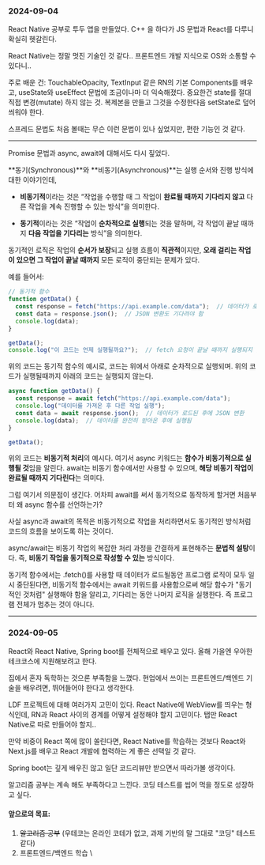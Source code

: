 
### 2024-09-04
React Native 공부로 투두 앱을 만들었다.
C++ 을 하다가 JS 문법과 React를 다루니 확실히 헷갈린다.

React Native는 정말 멋진 기술인 것 같다.. 프론트엔드 개발 지식으로 OS와 소통할 수 있다니..

주로 배운 건: TouchableOpacity, TextInput 같은 RN의 기본 Components를 배우고, useState와 useEffect 문법에 조금이나마 더 익숙해졌다. 중요한건 state를 절대 직접 변경(mutate) 하지 않는 것. 복제본을 만들고 그것을 수정한다음 setState로 덮어 씌워야 한다.

스프레드 문법도 처음 볼때는 무슨 이런 문법이 있나 싶었지만, 편한 기능인 것 같다.


- - -

Promise 문법과 async, await에 대해서도 다시 짚었다.

**동기(Synchronous)**와 **비동기(Asynchronous)**는 실행 순서와 진행 방식에 대한 이야기인데, 
- **비동기적**이라는 것은 “작업을 수행할 때 그 작업이 **완료될 때까지 기다리지 않고** 다른 작업을 계속 진행할 수 있는 방식”을 의미한다.

- **동기적**이라는 것은 “작업이 **순차적으로 실행**되는 것을 말하며, 각 작업이 끝날 때까지 **다음 작업을 기다리는** 방식”을 의미한다.


동기적인 로직은 작업의 **순서가 보장**되고 실행 흐름이 **직관적**이지만, **오래 걸리는 작업이 있으면 그 작업이 끝날 때까지** 모든 로직이 중단되는 문제가 있다.

예를 들어서:

```javascript
// 동기적 함수
function getData() {
  const response = fetch("https://api.example.com/data");  // 데이터가 로드될 때까지 전체 프로그램이 멈춤
  const data = response.json();  // JSON 변환도 기다려야 함
  console.log(data);
}

getData();
console.log("이 코드는 언제 실행될까요?");  // fetch 요청이 끝날 때까지 실행되지 않음
```

위의 코드는 동기적 함수의 예시로, 코드는 위에서 아래로 순차적으로 실행되며. 위의 코드가 실행될때까지 아래의 코드는 실행되지 않는다.

```javascript
async function getData() {
  const response = await fetch("https://api.example.com/data");
  console.log("데이터를 가져온 후 다른 작업 실행");
  const data = await response.json();  // 데이터가 로드된 후에 JSON 변환
  console.log(data);  // 데이터를 완전히 받아온 후에 실행됨
}

getData();
```

위의 코드는 **비동기적 처리**의 예시다. 여기서 async 키워드는 **함수가 비동기적으로 실행될 것**임을 알린다. await는 비동기 함수에서만 사용할 수 있으며, **해당 비동기 작업이 완료될 때까지 기다린다**는 의미다.

그럼 여기서 의문점이 생긴다. 어차피 await를 써서 동기적으로 동작하게 할거면 처음부터 왜 async 함수를 선언하는가?

사실 async과 await의 목적은 비동기적으로 작업을 처리하면서도 동기적인 방식처럼 코드의 흐름을 보이도록 하는 것이다.

async/await는 비동기 작업의 복잡한 처리 과정을 간결하게 표현해주는 **문법적 설탕**이다.
즉, **비동기 작업을 동기적으로 작성할 수 있는** 방식이다. 

동기적 함수에서는 .fetch()를 사용할 때 데이터가 로드될동안 프로그램 로직이 모두 일시 중단된다면,
비동기적 함수에서는 await 키워드를 사용함으로써 해당 함수가 "동기적인 것처럼" 실행해야 함을 알리고, 기다리는 동안 나머지 로직을 실행한다. 즉 프로그램 전체가 멈추는 것이 아니다.





- - -


### 2024-09-05
React와 React Native, Spring boot를 전체적으로 배우고 있다.
올해 가을엔 우아한테크코스에 지원해보려고 한다.

집에서 혼자 독학하는 것으론 부족함을 느꼈다. 현업에서 쓰이는 프론트엔드/백엔드 기술을 배우려면, 뛰어들어야 한다고 생각한다.

LDF 프로젝트에 대해 여러가지 고민이 있다.
React Native에 WebView를 띄우는 형식인데, RN과 React 사이의 경계를 어떻게 설정해야 할지 고민이다.
탭만 React Native로 따로 만들어야 할지..

만약 비중이 React 쪽에 많이 쏠린다면, React Native를 학습하는 것보다 React와 Next.js를 배우고 React 개발에 협력하는 게 좋은 선택일 것 같다.

Spring boot는 깊게 배우진 않고 일단 코드리뷰만 받으면서 따라가볼 생각이다.

알고리즘 공부는 계속 해도 부족하다고 느낀다. 코딩 테스트를 씹어 먹을 정도로 성장하고 싶다.


#### 앞으로의 목표:
1. ~~알고리즘 공부~~ (우테코는 온라인 코테가 없고, 과제 기반의 말 그대로 "코딩" 테스트 같다)
2. 프론트엔드/백엔드 학습
\
